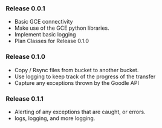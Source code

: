 ### Release 0.0.1
- Basic GCE connectivity
- Make use of the GCE python libraries.
- Implement basic logging
- Plan Classes for Release 0.1.0

### Release 0.1.0
- Copy / Rsync files from bucket to another bucket.
- Use logging to keep track of the progress of the transfer
- Capture any exceptions thrown by the Goodle API

### Release 0.1.1
- Alerting of any exceptions that are caught, or errors.
- logs, logging, and more logging.